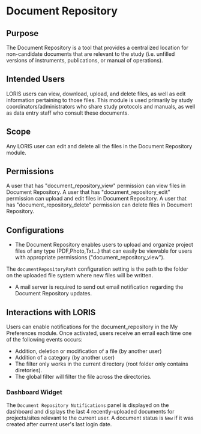 # Document Repository

## Purpose

 The Document Repository is a tool that provides a centralized location for non-candidate documents that are relevant to the study (i.e. unfilled versions of instruments, publications, or manual of operations).

## Intended Users

LORIS users can view, download, upload, and delete files, as well as edit information pertaining to those files.
This module is used primarily by study coordinators/administrators who share study protocols and manuals, as well as data entry staff who consult these documents.

## Scope

 Any LORIS user can edit and delete all the files in the Document Repository module. 

## Permissions

 A user that has "document_repository_view" permission can view files in Document Repository.
 A user that has "document_repository_edit" permission can upload and edit files in Document Repository.
 A user that has "document_repository_delete" permission can delete files in Document Repository.

## Configurations

- The Document Repository enables users to upload and organize project files of any type (PDF,Photo,Txt...) that can easily be viewable for users with appropriate permissions ("document_repository_view").

The `documentRepositoryPath` configuration setting is the path to the folder on the
uploaded file system where new files will be written.

- A mail server is required to send out email notification regarding the Document Repository updates.

## Interactions with LORIS

Users can enable notifications for the document_repository in the My Preferences module. Once activated, users receive an email each time one of the following events occurs:
* Addition, deletion or modification of a file (by another user)
* Addition of a category (by another user)
* The filter only works in the current directory (root folder only contains diretories).
* The global filter will filter the file across the directories.

### Dashboard Widget

The `Document Repository Notifications` panel is displayed on the dashboard and displays the last 4 recently-uploaded documents for projects/sites relevant to the current user. A document status is `New` if it was created after current user's last login date.
